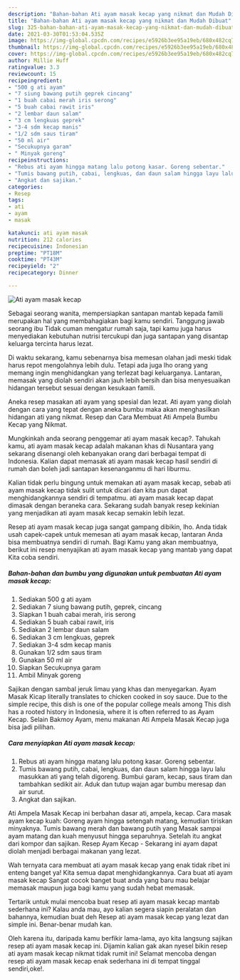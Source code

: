 ```yaml
---
description: "Bahan-bahan Ati ayam masak kecap yang nikmat dan Mudah Dibuat"
title: "Bahan-bahan Ati ayam masak kecap yang nikmat dan Mudah Dibuat"
slug: 325-bahan-bahan-ati-ayam-masak-kecap-yang-nikmat-dan-mudah-dibuat
date: 2021-03-30T01:53:04.535Z
image: https://img-global.cpcdn.com/recipes/e5926b3ee95a19eb/680x482cq70/ati-ayam-masak-kecap-foto-resep-utama.jpg
thumbnail: https://img-global.cpcdn.com/recipes/e5926b3ee95a19eb/680x482cq70/ati-ayam-masak-kecap-foto-resep-utama.jpg
cover: https://img-global.cpcdn.com/recipes/e5926b3ee95a19eb/680x482cq70/ati-ayam-masak-kecap-foto-resep-utama.jpg
author: Millie Huff
ratingvalue: 3.3
reviewcount: 15
recipeingredient:
- "500 g ati ayam"
- "7 siung bawang putih geprek cincang"
- "1 buah cabai merah iris serong"
- "5 buah cabai rawit iris"
- "2 lembar daun salam"
- "3 cm lengkuas geprek"
- "3-4 sdm kecap manis"
- "1/2 sdm saus tiram"
- "50 ml air"
- "Secukupnya garam"
- " Minyak goreng"
recipeinstructions:
- "Rebus ati ayam hingga matang lalu potong kasar. Goreng sebentar."
- "Tumis bawang putih, cabai, lengkuas, dan daun salam hingga layu lalu masukkan ati yang telah digoreng. Bumbui garam, kecap, saus tiram dan tambahkan sedikit air. Aduk dan tutup wajan agar bumbu meresap dan air surut."
- "Angkat dan sajikan."
categories:
- Resep
tags:
- ati
- ayam
- masak

katakunci: ati ayam masak 
nutrition: 212 calories
recipecuisine: Indonesian
preptime: "PT18M"
cooktime: "PT43M"
recipeyield: "2"
recipecategory: Dinner

---
```



![Ati ayam masak kecap](https://img-global.cpcdn.com/recipes/e5926b3ee95a19eb/680x482cq70/ati-ayam-masak-kecap-foto-resep-utama.jpg)

Sebagai seorang wanita, mempersiapkan santapan mantab kepada famili merupakan hal yang membahagiakan bagi kamu sendiri. Tanggung jawab seorang ibu Tidak cuman mengatur rumah saja, tapi kamu juga harus menyediakan kebutuhan nutrisi tercukupi dan juga santapan yang disantap keluarga tercinta harus lezat.

Di waktu  sekarang, kamu sebenarnya bisa memesan olahan jadi meski tidak harus repot mengolahnya lebih dulu. Tetapi ada juga lho orang yang memang ingin menghidangkan yang terlezat bagi keluarganya. Lantaran, memasak yang diolah sendiri akan jauh lebih bersih dan bisa menyesuaikan hidangan tersebut sesuai dengan kesukaan famili. 

Aneka resep masakan ati ayam yang spesial dan lezat. Ati ayam yang diolah dengan cara yang tepat dengan aneka bumbu maka akan menghasilkan hidangan ati yang nikmat. Resep dan Cara Membuat Ati Ampela Bumbu Kecap yang Nikmat.

Mungkinkah anda seorang penggemar ati ayam masak kecap?. Tahukah kamu, ati ayam masak kecap adalah makanan khas di Nusantara yang sekarang disenangi oleh kebanyakan orang dari berbagai tempat di Indonesia. Kalian dapat memasak ati ayam masak kecap hasil sendiri di rumah dan boleh jadi santapan kesenanganmu di hari liburmu.

Kalian tidak perlu bingung untuk memakan ati ayam masak kecap, sebab ati ayam masak kecap tidak sulit untuk dicari dan kita pun dapat menghidangkannya sendiri di tempatmu. ati ayam masak kecap dapat dimasak dengan beraneka cara. Sekarang sudah banyak resep kekinian yang menjadikan ati ayam masak kecap semakin lebih lezat.

Resep ati ayam masak kecap juga sangat gampang dibikin, lho. Anda tidak usah capek-capek untuk memesan ati ayam masak kecap, lantaran Anda bisa membuatnya sendiri di rumah. Bagi Kamu yang akan membuatnya, berikut ini resep menyajikan ati ayam masak kecap yang mantab yang dapat Kita coba sendiri.

<!--inarticleads1-->

##### Bahan-bahan dan bumbu yang digunakan untuk pembuatan Ati ayam masak kecap:

1. Sediakan 500 g ati ayam
1. Sediakan 7 siung bawang putih, geprek, cincang
1. Siapkan 1 buah cabai merah, iris serong
1. Sediakan 5 buah cabai rawit, iris
1. Sediakan 2 lembar daun salam
1. Sediakan 3 cm lengkuas, geprek
1. Sediakan 3-4 sdm kecap manis
1. Gunakan 1/2 sdm saus tiram
1. Gunakan 50 ml air
1. Siapkan Secukupnya garam
1. Ambil  Minyak goreng


Sajikan dengan sambal jeruk limau yang khas dan menyegarkan. Ayam Masak Kicap literally translates to chicken cooked in soy sauce. Due to the simple recipe, this dish is one of the popular college meals among This dish has a rooted history in Indonesia, where it is often referred to as Ayam Kecap. Selain Bakmoy Ayam, menu makanan Ati Ampela Masak Kecap juga bisa jadi pilihan. 

<!--inarticleads2-->

##### Cara menyiapkan Ati ayam masak kecap:

1. Rebus ati ayam hingga matang lalu potong kasar. Goreng sebentar.
1. Tumis bawang putih, cabai, lengkuas, dan daun salam hingga layu lalu masukkan ati yang telah digoreng. Bumbui garam, kecap, saus tiram dan tambahkan sedikit air. Aduk dan tutup wajan agar bumbu meresap dan air surut.
1. Angkat dan sajikan.


Ati Ampela Masak Kecap ini berbahan dasar ati, ampela, kecap. Cara masak ayam kecap kuah: Goreng ayam hingga setengah matang, kemudian tiriskan minyaknya. Tumis bawang merah dan bawang putih yang Masak sampai ayam matang dan kuah menyusut hingga separuhnya. Setelah itu angkat dari kompor dan sajikan. Resep Ayam Kecap - Sekarang ini ayam dapat diolah menjadi berbagai makanan yang lezat. 

Wah ternyata cara membuat ati ayam masak kecap yang enak tidak ribet ini enteng banget ya! Kita semua dapat menghidangkannya. Cara buat ati ayam masak kecap Sangat cocok banget buat anda yang baru mau belajar memasak maupun juga bagi kamu yang sudah hebat memasak.

Tertarik untuk mulai mencoba buat resep ati ayam masak kecap mantab sederhana ini? Kalau anda mau, ayo kalian segera siapin peralatan dan bahannya, kemudian buat deh Resep ati ayam masak kecap yang lezat dan simple ini. Benar-benar mudah kan. 

Oleh karena itu, daripada kamu berfikir lama-lama, ayo kita langsung sajikan resep ati ayam masak kecap ini. Dijamin kalian gak akan nyesel bikin resep ati ayam masak kecap nikmat tidak rumit ini! Selamat mencoba dengan resep ati ayam masak kecap enak sederhana ini di tempat tinggal sendiri,oke!.

